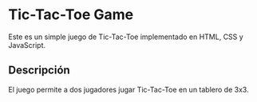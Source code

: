 # Tic-Tac-Toe Game

Este es un simple juego de Tic-Tac-Toe implementado en HTML, CSS y JavaScript.

## Descripción

El juego permite a dos jugadores jugar Tic-Tac-Toe en un tablero de 3x3.
